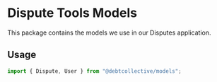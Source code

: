 # Dispute Tools Models

This package contains the models we use in our Disputes application.

## Usage

```js
import { Dispute, User } from "@debtcollective/models";
```
